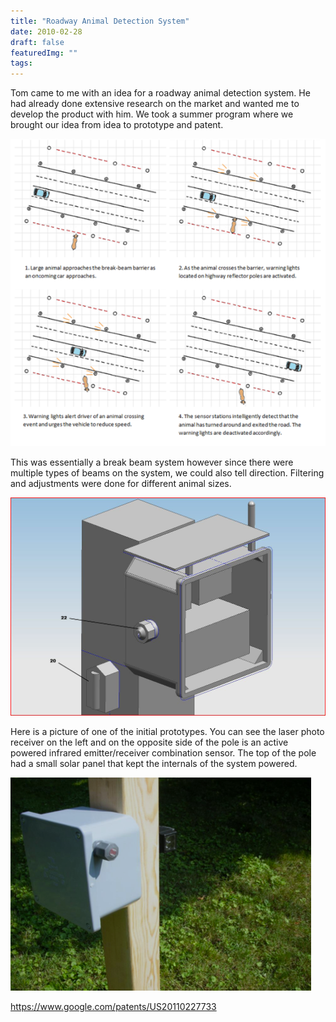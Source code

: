 ```yaml
---
title: "Roadway Animal Detection System"
date: 2010-02-28
draft: false
featuredImg: ""
tags: 
---
```


Tom came to me with an idea for a roadway animal detection system. He had already done extensive research on the market and wanted me to develop the product with him. We took a summer program where we brought our idea from idea to prototype and patent.

![](argus2.png)

This was essentially a break beam system however since there were multiple types of beams on the system, we could also tell direction. Filtering and adjustments were done for different animal sizes.

![](argus3.jpg)

Here is a picture of one of the initial prototypes. You can see the laser photo receiver on the left and on the opposite side of the pole is an active powered infrared emitter/receiver combination sensor. The top of the pole had a small solar panel that kept the internals of the system powered.

![](argus1.png)

https://www.google.com/patents/US20110227733